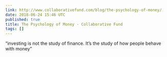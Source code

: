 ```yaml
---
link: http://www.collaborativefund.com/blog/the-psychology-of-money/
date: 2018-06-24 15:46 UTC
published: true
title: The Psychology of Money · Collaborative Fund
tags: []
---
```


“investing is not the study of finance. It’s the study of how people behave with money”
